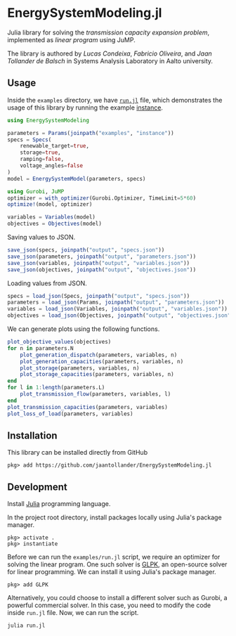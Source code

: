 # EnergySystemModeling.jl
Julia library for solving the *transmission capacity expansion problem*, implemented as *linear program* using JuMP.

The library is authored by *Lucas Condeixa*, *Fabricio Oliveira*, and *Jaan Tollander de Balsch* in Systems Analysis Laboratory in Aalto university.


## Usage
Inside the `examples` directory, we have [`run.jl`](./examples/run.jl) file, which demonstrates the usage of this library by running the example [instance](./examples/instance).

```julia
using EnergySystemModeling

parameters = Params(joinpath("examples", "instance"))
specs = Specs(
    renewable_target=true,
    storage=true,
    ramping=false,
    voltage_angles=false
)
model = EnergySystemModel(parameters, specs)

using Gurobi, JuMP
optimizer = with_optimizer(Gurobi.Optimizer, TimeLimit=5*60)
optimize!(model, optimizer)

variables = Variables(model)
objectives = Objectives(model)
```

Saving values to JSON.
```julia
save_json(specs, joinpath("output", "specs.json"))
save_json(parameters, joinpath("output", "parameters.json"))
save_json(variables, joinpath("output", "variables.json"))
save_json(objectives, joinpath("output", "objectives.json"))
```

Loading values from JSON.
```julia
specs = load_json(Specs, joinpath("output", "specs.json"))
parameters = load_json(Params, joinpath("output", "parameters.json"))
variables = load_json(Variables, joinpath("output", "variables.json"))
objectives = load_json(Objectives, joinpath("output", "objectives.json"))
```

We can generate plots using the following functions.
```julia
plot_objective_values(objectives)
for n in parameters.N
    plot_generation_dispatch(parameters, variables, n)
    plot_generation_capacities(parameters, variables, n)
    plot_storage(parameters, variables, n)
    plot_storage_capacities(parameters, variables, n)
end
for l in 1:length(parameters.L)
    plot_transmission_flow(parameters, variables, l)
end
plot_transmission_capacities(parameters, variables)
plot_loss_of_load(parameters, variables)
```


## Installation
This library can be installed directly from GitHub
```
pkg> add https://github.com/jaantollander/EnergySystemModeling.jl
```


## Development
Install [Julia](https://julialang.org/) programming language.

In the project root directory, install packages locally using Julia's package manager.
```
pkg> activate .
pkg> instantiate
```

Before we can run the `examples/run.jl` script, we require an optimizer for solving the linear program. One such solver is [GLPK](https://github.com/JuliaOpt/GLPK.jl), an open-source solver for linear programming. We can install it using Julia's package manager.
```
pkg> add GLPK
```

Alternatively, you could choose to install a different solver such as Gurobi, a powerful commercial solver. In this case, you need to modify the code inside `run.jl` file. Now, we can run the script.
```bash
julia run.jl
```
